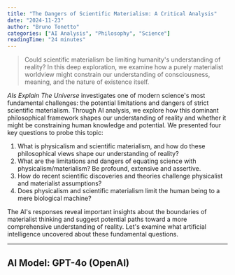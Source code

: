```yaml
---
title: "The Dangers of Scientific Materialism: A Critical Analysis"
date: "2024-11-23" 
author: "Bruno Tonetto"
categories: ["AI Analysis", "Philosophy", "Science"]
readingTime: "24 minutes"
---
```


> Could scientific materialism be limiting humanity's understanding of reality? In this deep exploration, we examine how a purely materialist worldview might constrain our understanding of consciousness, meaning, and the nature of existence itself.

*AIs Explain The Universe* investigates one of modern science's most fundamental challenges: the potential limitations and dangers of strict scientific materialism. Through AI analysis, we explore how this dominant philosophical framework shapes our understanding of reality and whether it might be constraining human knowledge and potential. We presented four key questions to probe this topic:

1. What is physicalism and scientific materialism, and how do these philosophical views shape our understanding of reality?
2. What are the limitations and dangers of equating science with physicalism/materialism? Be profound, extensive and assertive.
3. How do recent scientific discoveries and theories challenge physicalist and materialist assumptions?
4. Does physicalism and scientific materialism limit the human being to a mere biological machine?


The AI's responses reveal important insights about the boundaries of materialist thinking and suggest potential paths toward a more comprehensive understanding of reality. Let's examine what artificial intelligence uncovered about these fundamental questions.

---
## AI Model: GPT-4o (OpenAI)
